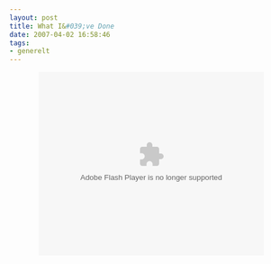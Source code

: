 ```yaml
---
layout: post
title: What I&#039;ve Done
date: 2007-04-02 16:58:46
tags: 
- generelt
---
```

<div align="center"><embed style="width:400px; height:326px;" id="VideoPlayback" type="application/x-shockwave-flash" src="http://video.google.com/googleplayer.swf?docId=5144592126554880142&hl=en" flashvars=""> </embed></div>
